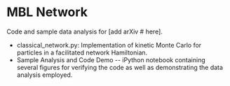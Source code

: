 # MBL Network

Code and sample data analysis for [add arXiv # here].

- classical_network.py: Implementation of kinetic Monte Carlo for particles in a facilitated network Hamiltonian.
- Sample Analysis and Code Demo -- iPython notebook containing several figures for verifying the code as well as demonstrating the data analysis employed.
